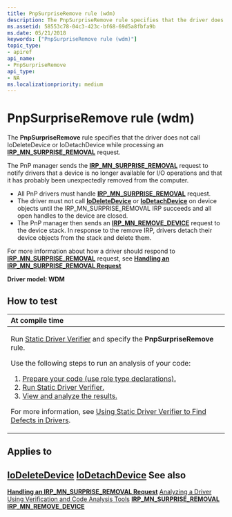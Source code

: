 ```yaml
---
title: PnpSurpriseRemove rule (wdm)
description: The PnpSurpriseRemove rule specifies that the driver does not call IoDeleteDevice or IoDetachDevice while processing an IRP\_MN\_SURPRISE\_REMOVAL request.
ms.assetid: 58553c78-04c3-423c-bf68-69d5a8fbfa9b
ms.date: 05/21/2018
keywords: ["PnpSurpriseRemove rule (wdm)"]
topic_type:
- apiref
api_name:
- PnpSurpriseRemove
api_type:
- NA
ms.localizationpriority: medium
---
```


# PnpSurpriseRemove rule (wdm)


The **PnpSurpriseRemove** rule specifies that the driver does not call IoDeleteDevice or IoDetachDevice while processing an [**IRP\_MN\_SURPRISE\_REMOVAL**](../kernel/irp-mn-surprise-removal.md) request.

The PnP manager sends the [**IRP\_MN\_SURPRISE\_REMOVAL**](../kernel/irp-mn-surprise-removal.md) request to notify drivers that a device is no longer available for I/O operations and that it has probably been unexpectedly removed from the computer.

-   All PnP drivers must handle [**IRP\_MN\_SURPRISE\_REMOVAL**](../kernel/irp-mn-surprise-removal.md) request.
-   The driver must not call [**IoDeleteDevice**](/windows-hardware/drivers/ddi/wdm/nf-wdm-iodeletedevice) or [**IoDetachDevice**](/windows-hardware/drivers/ddi/wdm/nf-wdm-iodetachdevice) on device objects until the IRP\_MN\_SURPRISE\_REMOVAL IRP succeeds and all open handles to the device are closed.
-   The PnP manager then sends an [**IRP\_MN\_REMOVE\_DEVICE**](../kernel/irp-mn-remove-device.md) request to the device stack. In response to the remove IRP, drivers detach their device objects from the stack and delete them.

For more information about how a driver should respond to [**IRP\_MN\_SURPRISE\_REMOVAL**](../kernel/irp-mn-surprise-removal.md) request, see [**Handling an IRP\_MN\_SURPRISE\_REMOVAL Request**](../kernel/handling-an-irp-mn-surprise-removal-request.md)

**Driver model: WDM**

How to test
-----------

<table>
<colgroup>
<col width="100%" />
</colgroup>
<thead>
<tr class="header">
<th align="left">At compile time</th>
</tr>
</thead>
<tbody>
<tr class="odd">
<td align="left"><p>Run <a href="https://docs.microsoft.com/windows-hardware/drivers/devtest/static-driver-verifier" data-raw-source="[Static Driver Verifier](./static-driver-verifier.md)">Static Driver Verifier</a> and specify the <strong>PnpSurpriseRemove</strong> rule.</p>
Use the following steps to run an analysis of your code:
<ol>
<li><a href="https://docs.microsoft.com/windows-hardware/drivers/devtest/using-static-driver-verifier-to-find-defects-in-drivers#preparing-your-source-code" data-raw-source="[Prepare your code (use role type declarations).](./using-static-driver-verifier-to-find-defects-in-drivers.md#preparing-your-source-code)">Prepare your code (use role type declarations).</a></li>
<li><a href="https://docs.microsoft.com/windows-hardware/drivers/devtest/using-static-driver-verifier-to-find-defects-in-drivers#running-static-driver-verifier" data-raw-source="[Run Static Driver Verifier.](./using-static-driver-verifier-to-find-defects-in-drivers.md#running-static-driver-verifier)">Run Static Driver Verifier.</a></li>
<li><a href="https://docs.microsoft.com/windows-hardware/drivers/devtest/using-static-driver-verifier-to-find-defects-in-drivers#viewing-and-analyzing-the-results" data-raw-source="[View and analyze the results.](./using-static-driver-verifier-to-find-defects-in-drivers.md#viewing-and-analyzing-the-results)">View and analyze the results.</a></li>
</ol>
<p>For more information, see <a href="https://docs.microsoft.com/windows-hardware/drivers/devtest/using-static-driver-verifier-to-find-defects-in-drivers" data-raw-source="[Using Static Driver Verifier to Find Defects in Drivers](./using-static-driver-verifier-to-find-defects-in-drivers.md)">Using Static Driver Verifier to Find Defects in Drivers</a>.</p></td>
</tr>
</tbody>
</table>

Applies to
----------

[**IoDeleteDevice**](/windows-hardware/drivers/ddi/wdm/nf-wdm-iodeletedevice)
[**IoDetachDevice**](/windows-hardware/drivers/ddi/wdm/nf-wdm-iodetachdevice)
See also
--------

[**Handling an IRP\_MN\_SURPRISE\_REMOVAL Request**](../kernel/handling-an-irp-mn-surprise-removal-request.md)
[Analyzing a Driver Using Verification and Code Analysis Tools](/windows-hardware/drivers)
[**IRP\_MN\_SURPRISE\_REMOVAL**](../kernel/irp-mn-surprise-removal.md)
[**IRP\_MN\_REMOVE\_DEVICE**](../kernel/irp-mn-remove-device.md)
 

